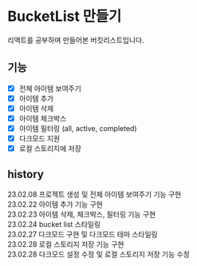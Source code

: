 # BucketList 만들기

리액트를 공부하며 만들어본 버킷리스트입니다.

## 기능

- [x] 전체 아이템 보여주기
- [x] 아이템 추가
- [x] 아이템 삭제
- [x] 아이템 체크박스
- [x] 아이템 필터링 (all, active, completed)
- [x] 다크모드 지원
- [x] 로컬 스토리지에 저장

## history

23.02.08 프로젝트 생성 및 전체 아이템 보여주기 기능 구현\
23.02.22 아이템 추가 기능 구현\
23.02.23 아이템 삭제, 체크박스, 필터링 기능 구현\
23.02.24 bucket list 스타일링\
23.02.27 다크모드 구현 및 다크모드 테마 스타일링\
23.02.28 로컬 스토리지 저장 기능 구현\
23.02.28 다크모드 설정 수정 및 로컬 스토리지 저장 기능 수정
